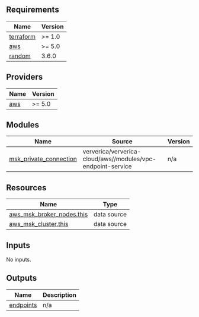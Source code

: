 ## Requirements

| Name | Version |
|------|---------|
| <a name="requirement_terraform"></a> [terraform](#requirement\_terraform) | >= 1.0 |
| <a name="requirement_aws"></a> [aws](#requirement\_aws) | >= 5.0 |
| <a name="requirement_random"></a> [random](#requirement\_random) | 3.6.0 |

## Providers

| Name | Version |
|------|---------|
| <a name="provider_aws"></a> [aws](#provider\_aws) | >= 5.0 |

## Modules

| Name | Source | Version |
|------|--------|---------|
| <a name="module_msk_private_connection"></a> [msk\_private\_connection](#module\_msk\_private\_connection) | ververica/ververica-cloud/aws//modules/vpc-endpoint-service | n/a |

## Resources

| Name | Type |
|------|------|
| [aws_msk_broker_nodes.this](https://registry.terraform.io/providers/hashicorp/aws/latest/docs/data-sources/msk_broker_nodes) | data source |
| [aws_msk_cluster.this](https://registry.terraform.io/providers/hashicorp/aws/latest/docs/data-sources/msk_cluster) | data source |

## Inputs

No inputs.

## Outputs

| Name | Description |
|------|-------------|
| <a name="output_endpoints"></a> [endpoints](#output\_endpoints) | n/a |

